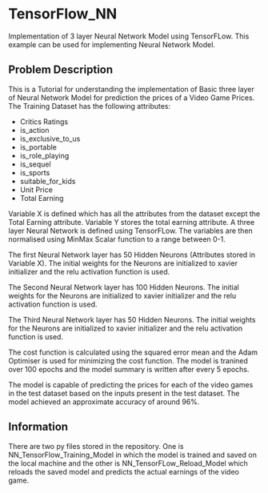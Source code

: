 # TensorFlow_NN
Implementation of 3 layer Neural Network Model using TensorFLow. This example can be used for implementing Neural Network Model.

## Problem Description
This is a Tutorial for understanding the implementation of Basic three layer of Neural Network Model for prediction the prices of a Video Game Prices. The Training Dataset has the following attributes:
  * Critics Ratings
  * is_action
  * is_exclusive_to_us
  * is_portable
  * is_role_playing
  * is_sequel
  * is_sports
  * suitable_for_kids
  * Unit Price
  * Total Earning

Variable X is defined which has all the attributes from the dataset except the Total Earning attribute. Variable Y stores the total earning attribute. A three layer Neural Network is defined using TensorFLow. The variables are then normalised using MinMax  Scalar function to a range between 0-1.

The first Neural Network layer has 50 Hidden Neurons (Attributes stored in Variable X). The initial weights for the Neurons are initialized to xavier initializer and the relu activation function is used.

The Second Neural Network layer has 100 Hidden Neurons. The initial weights for the Neurons are initialized to xavier initializer and the relu activation function is used.

The Third Neural Network layer has 50 Hidden Neurons. The initial weights for the Neurons are initialized to xavier initializer and the relu activation function is used.

The cost function is calculated using the squared error mean and the Adam Optimiser is used for minimizing the cost function. The model is tranined over 100 epochs and the model summary is written after  every 5 epochs.

The model is capable of predicting the prices for each of the video games in the test dataset based on the inputs present in the test dataset. The model achieved an approximate accuracy of around 96%.

## Information
There are two py files stored in the repository. One is NN_TensorFlow_Training_Model in which the model is trained and saved on the local machine and the other is NN_TensorFLow_Reload_Model which reloads the saved model and predicts the actual earnings of the video game.

 
